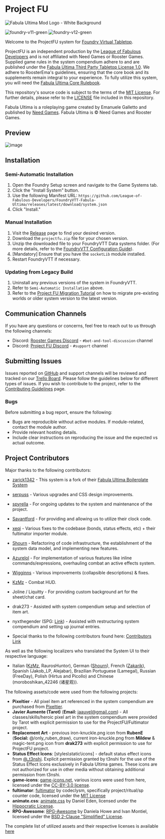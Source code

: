 # Project FU

![Fabula Ultima Mod Logo - White Background](https://github.com/League-of-Fabulous-Developers/FoundryVTT-Fabula-Ultima/assets/16845165/040a116d-3419-47ee-af36-5aed128bdb2d)

![foundry-v11-green](https://img.shields.io/badge/foundry-v11-green)
![foundry-v12-green](https://img.shields.io/badge/foundry-v12-green)

Welcome to the ProjectFU system for [Foundry Virtual Tabletop](https://foundryvtt.com/).

ProjectFU is an independent production by the [League of Fabulous Developers](https://github.com/League-of-Fabulous-Developers) and is not affiliated with Need Games or Rooster Games. Supplied game rules in the system compendium adhere to and are published under the [Fabula Ultima Third Party Tabletop License 1.0](https://need.games/wp-content/uploads/2024/06/Fabula-Ultima-Third-Party-Tabletop-License-1.0.pdf). We adhere to RoosterEma's guidelines, ensuring that the core book and its supplements remain integral to your experience. To fully utilize this system, you will need the [Fabula Ultima Core Rulebook](https://www.needgames.it/fabula-ultima-en/).

This repository's source code is subject to the terms of the [MIT License](https://github.com/League-of-Fabulous-Developers/FoundryVTT-Fabula-Ultima/blob/main/LICENSE.md). For further details, please refer to the [LICENSE](https://github.com/League-of-Fabulous-Developers/FoundryVTT-Fabula-Ultima/blob/main/LICENSE.md) file included in this repository.

Fabula Ultima is a roleplaying game created by Emanuele Galletto and published by [Need Games](https://www.needgames.it/). Fabula Ultima is © Need Games and Rooster Games.

## Preview

![image](https://github.com/user-attachments/assets/be988378-d111-432c-bbe6-b07f97a09fef)

## Installation

### Semi-Automatic Installation

1. Open the Foundry Setup screen and navigate to the Game Systems tab.
2. Click the "Install System" button.
3. Use the following Manifest URL: `https://github.com/League-of-Fabulous-Developers/FoundryVTT-Fabula-Ultima/releases/latest/download/system.json`
4. Click "Install."

### Manual Installation

1. Visit the [Release](https://github.com/League-of-Fabulous-Developers/FoundryVTT-Fabula-Ultima/releases '‌') page to find your desired version.
2. Download the `projectfu.zip` file for your chosen version.
3. Unzip the downloaded file to your FoundryVTT Data systems folder. (For more details, refer to the [FoundryVTT Configuration Guide](https://foundryvtt.com/article/configuration/#where-user-data '‌')).
4. [Mandatory] Ensure that you have the `socketLib` module installed.
5. Restart FoundryVTT if necessary.

### Updating from Legacy Build

1. Uninstall any previous versions of the system in FoundryVTT.
2. Refer to `Semi-Automatic Installation` above.
3. Refer to the [Project FU Migration Tutorial](https://github.com/League-of-Fabulous-Developers/FoundryVTT-Fabula-Ultima/wiki/Migration-Tutorial) on how to migrate pre-existing worlds or older system version to the latest version.

## Communication Channels

If you have any questions or concerns, feel free to reach out to us through the following channels:

- Discord: [Rooster Games Discord](https://discord.gg/G9qGbn2) - `#bot-and-tool-discussion` channel
- Discord: [Project FU Discord](https://discord.gg/SNuxpzCgVB) - `#support` channel

## Submitting Issues

Issues reported on [GitHub](https://github.com/League-of-Fabulous-Developers/FoundryVTT-Fabula-Ultima/issues) and support channels will be reviewed and tracked on our [Trello Board](https://trello.com/b/VEa8VQHc/fabula-ultima-system). Please follow the guidelines below for different types of issues. If you wish to contribute to the project, refer to the [Contributing Guidelines](https://github.com/League-of-Fabulous-Developers/FoundryVTT-Fabula-Ultima/blob/main/CONTRIBUTING.md) page.

### Bugs

Before submitting a bug report, ensure the following:

- Bugs are reproducible without active modules. If module-related, contact the module author.
- Provide relevant hosting details.
- Include clear instructions on reproducing the issue and the expected vs actual outcome.

## Project Contributors

Major thanks to the following contributors:

- [zarick1342](https://github.com/zarick1342/) - This system is a fork of their [Fabula Ultima Boilerplate System](https://github.com/zarick1342/fabula-ultima-system)
- [serpuss](https://github.com/serpuss) - Various upgrades and CSS design improvements.
- [spyrella](https://github.com/spyrella) - For ongoing updates to the system and maintenance of the project.
- [Savantford](https://github.com/Savantford) - For providing and allowing us to utilize their clock code.
- [xeqi](https://github.com/xeqi) - Various fixes to the codebase (bonds, status effects, etc) + their fultimator importer module.
- [Shourn](https://github.com/Shourn) - Refactoring of code infrastructure, the establishment of the system data model, and implementing new features.
- [Azurelol](https://github.com/Azurelol) - For implementation of various features like inline commands/expressions, overhauling combat an active effects system.
- [Wigginns](https://github.com/Wigginns) - Various improvements (collapsible descriptions) & fixes.
- [KzMz](https://github.com/KzMz) - Combat HUD.
- Joline / Liquitty - For providing custom background art for the sheet/chat card.
- drak273 - Assisted with system compendium setup and selection of item art.
- nyxthegender (SPG: [Link](https://startplaying.games/gm/nyxthegender)) - Assisted with restructuring system compendium and setting up journal entries.

- Special thanks to the following contributors found here: [Contributors Link](https://github.com/League-of-Fabulous-Developers/FoundryVTT-Fabula-Ultima/graphs/contributors)

As well as the following localizers who translated the System UI to their respective language:

- Italian ([KzMz](https://github.com/KzMz), RaurosHuntor), German ([Shourn](https://github.com/Shourn)), French ([Zakarik](https://github.com/Zakarik)), Spanish (Jakob_LP, Alejabar), Brazilian Portuguese (Lamegal), Russian (FreeDay), Polish (Hirtus and Picollo)
and Chinese (moroboshikan_42246 (诸星观)).

The following assets/code were used from the following projects:

- **Pixeltier** - All pixel item art referenced in the system compendium are purchased from [Pixeltier](https://itch.io/s/39748/pixeltiers-complete-asset-bundle).
- **Javier Aumente (Tarot)** (**Email:** <jaauvel@gmail.com>) - All classes/skills/heroic pixel art in the system compendium were provided by Tarot with explicit permission to use for the ProjectFU/Fultimator project.
- **Replacement Art** - previous iron-knuckle.png icon from **RubenE** (**Social:** @/only_ruben_draw), current iron-knuckle.png from **Mildew** & magic-tent.png icon from **drak273** with explicit permission to use for ProjectFU project.
- **Status Effect Icons**: [styles\static\icons] - default status effect icons from [@\_t3nshi](https://twitter.com/_t3nshi). Explicit permission granted by t3nshi for the use of the Status Effect Icons exclusively in Fabula Ultima games. These icons are not authorized for use in other media without obtaining additional permission from t3nshi.
- **game-icons**: [game-icons.net](https://game-icons.net), various icons were used from here, licensed under the [CC-BY-3.0 license](https://creativecommons.org/licenses/by/3.0/).
- **fultimator**: [fultimator](https://github.com/codeclysm/fultimator) by codeclysm, specifically project/ritual/sp counter code, licensed under the [MIT License](https://github.com/codeclysm/fultimator/blob/main/LICENSE.md)
- **animate.css**: [animate.css](https://animate.style/) by Daniel Eden, licensed under the [Hippocratic License](https://github.com/animate-css/animate.css/blob/main/LICENSE-HIPPOCRATIC).
- **RPG-Awesome**: [RPG-Awesome](https://nagoshiashumari.github.io/Rpg-Awesome/) by Daniela Howe and Ivan Montiel, licensed under the [BSD 2-Clause "Simplified" License](https://github.com/NagoshiAshumari/Rpg-Awesome/blob/master/LICENSE).

The complete list of utilized assets and their respective licenses is available [here](https://github.com/League-of-Fabulous-Developers/FoundryVTT-Fabula-Ultima/blob/main/COPYRIGHT.md)
